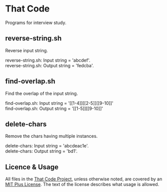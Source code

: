# That Code

Programs for interview study.

## reverse-string.sh

Reverse input string.

reverse-string.sh: Input string  = 'abcdef'. <br />
reverse-string.sh: Output string = 'fedcba'.

## find-overlap.sh

Find the overlap of the input string.

find-overlap.sh: Input string  = '[[1-4]][[2-5]][[9-10]]' <br />
find-overlap.sh: Output string = '[[1-5]][[9-10]]'

## delete-chars

Remove the chars having multiple instances.

delete-chars: Input string  = 'abcdeac1e'. <br />
delete-chars: Output string = 'bd1'.

## Licence & Usage

All files in the [That Code Project](https://github.com/glevand/that-code),
unless otherwise noted, are covered by an 
[MIT Plus License](https://github.com/glevand/that-code/blob/master/mit-plus-license.txt).
The text of the license describes what usage is allowed.
